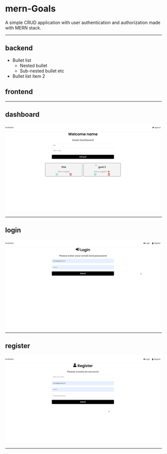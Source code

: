 # mern-Goals
A simple CRUD application with user authentication and authorization made with MERN stack.

------

## backend ##
* Bullet list
     * Nested bullet
     * Sub-nested bullet etc
* Bullet list item 2

## frontend ##
------
## dashboard ##
<img src="dashboard.png" alt="dashboard" width="500"/>

------
## login ##
<img src="login.png" alt="dashboard" width="500"/>

------
## register ##
<img src="register.png" alt="dashboard" width="500"/>

------
